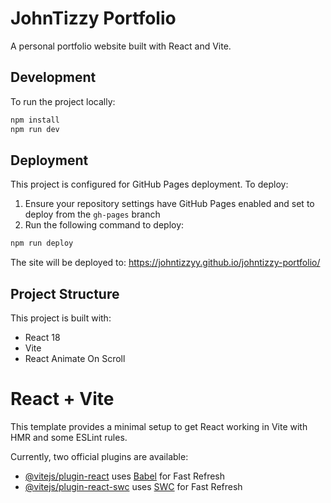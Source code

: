 # JohnTizzy Portfolio

A personal portfolio website built with React and Vite.

## Development

To run the project locally:

```bash
npm install
npm run dev
```

## Deployment

This project is configured for GitHub Pages deployment. To deploy:

1. Ensure your repository settings have GitHub Pages enabled and set to deploy from the `gh-pages` branch
2. Run the following command to deploy:

```bash
npm run deploy
```

The site will be deployed to: https://johntizzyy.github.io/johntizzy-portfolio/

## Project Structure

This project is built with:

- React 18
- Vite
- React Animate On Scroll

# React + Vite

This template provides a minimal setup to get React working in Vite with HMR and some ESLint rules.

Currently, two official plugins are available:

- [@vitejs/plugin-react](https://github.com/vitejs/vite-plugin-react/blob/main/packages/plugin-react/README.md) uses [Babel](https://babeljs.io/) for Fast Refresh
- [@vitejs/plugin-react-swc](https://github.com/vitejs/vite-plugin-react-swc) uses [SWC](https://swc.rs/) for Fast Refresh
